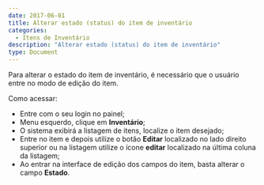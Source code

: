 ```yaml
---
date: 2017-06-01
title: Alterar estado (status) do item de inventário
categories:
  - Itens de Inventário
description: "Alterar estado (status) do item de inventário"
type: Document
---
```


Para alterar o estado do item de inventário, é necessário que o usuário entre no modo de edição do item.

Como acessar:

- Entre com o seu login no painel;
- Menu esquerdo, clique em **Inventário**;
- O sistema exibirá a listagem de itens, localize o item desejado;
- Entre no item e depois utilize o botão **Editar** localizado no lado direito superior ou na listagem utilize o ícone **editar** localizado na última coluna da listagem;
- Ao entrar na interface de edição dos campos do item, basta alterar o campo **Estado**.
